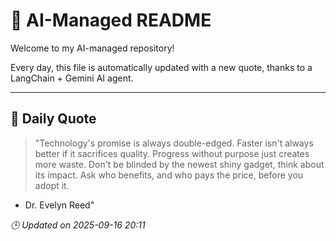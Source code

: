# 🧠 AI-Managed README

Welcome to my AI-managed repository!

Every day, this file is automatically updated with a new quote, thanks to a LangChain + Gemini AI agent.

---

## 📅 Daily Quote

> "Technology's promise is always double-edged.
Faster isn't always better if it sacrifices quality.
Progress without purpose just creates more waste.
Don't be blinded by the newest shiny gadget, think about its impact.
Ask who benefits, and who pays the price, before you adopt it.

- Dr. Evelyn Reed"

*🕒 Updated on 2025-09-16 20:11*